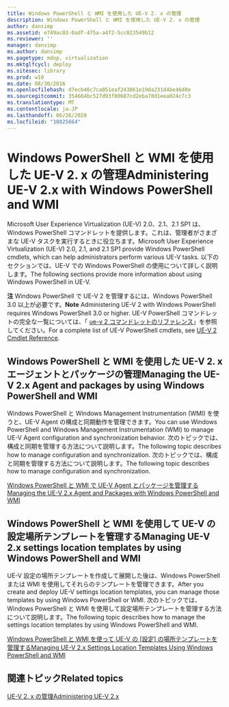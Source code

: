 ```yaml
---
title: Windows PowerShell と WMI を使用した UE-V 2. x の管理
description: Windows PowerShell と WMI を使用した UE-V 2. x の管理
author: dansimp
ms.assetid: e749ac03-0adf-475a-a4f2-5cc023549b12
ms.reviewer: ''
manager: dansimp
ms.author: dansimp
ms.pagetype: mdop, virtualization
ms.mktglfcycl: deploy
ms.sitesec: library
ms.prod: w10
ms.date: 08/30/2016
ms.openlocfilehash: d7ecb46c7ca051eaf243861e19da231d4be46d8e
ms.sourcegitcommit: 354664bc527d93f80687cd2eba70d1eea024c7c3
ms.translationtype: MT
ms.contentlocale: ja-JP
ms.lasthandoff: 06/26/2020
ms.locfileid: "10825664"
---
```

# <span data-ttu-id="1127b-103">Windows PowerShell と WMI を使用した UE-V 2. x の管理</span><span class="sxs-lookup"><span data-stu-id="1127b-103">Administering UE-V 2.x with Windows PowerShell and WMI</span></span>


<span data-ttu-id="1127b-104">Microsoft User Experience Virtualization (UE-V) 2.0、2.1、2.1 SP1 は、Windows PowerShell コマンドレットを提供します。これは、管理者がさまざまな UE-V タスクを実行するときに役立ちます。</span><span class="sxs-lookup"><span data-stu-id="1127b-104">Microsoft User Experience Virtualization (UE-V) 2.0, 2.1, and 2.1 SP1 provide Windows PowerShell cmdlets, which can help administrators perform various UE-V tasks.</span></span> <span data-ttu-id="1127b-105">以下のセクションでは、UE-V での Windows PowerShell の使用について詳しく説明します。</span><span class="sxs-lookup"><span data-stu-id="1127b-105">The following sections provide more information about using Windows PowerShell in UE-V.</span></span>

<span data-ttu-id="1127b-106">**注** Windows PowerShell で UE-V 2 を管理するには、Windows PowerShell 3.0 以上が必要です。</span><span class="sxs-lookup"><span data-stu-id="1127b-106">**Note** Administering UE-V 2 with Windows PowerShell requires Windows PowerShell 3.0 or higher.</span></span> <span data-ttu-id="1127b-107">UE-V PowerShell コマンドレットの完全な一覧については、「 [ue-v 2 コマンドレットのリファレンス](https://go.microsoft.com/fwlink/p/?LinkId=393495)」を参照してください。</span><span class="sxs-lookup"><span data-stu-id="1127b-107">For a complete list of UE-V PowerShell cmdlets, see [UE-V 2 Cmdlet Reference](https://go.microsoft.com/fwlink/p/?LinkId=393495).</span></span>

 

## <span data-ttu-id="1127b-108">Windows PowerShell と WMI を使用した UE-V 2. x エージェントとパッケージの管理</span><span class="sxs-lookup"><span data-stu-id="1127b-108">Managing the UE-V 2.x Agent and packages by using Windows PowerShell and WMI</span></span>


<span data-ttu-id="1127b-109">Windows PowerShell と Windows Management Instrumentation (WMI) を使うと、UE-V Agent の構成と同期動作を管理できます。</span><span class="sxs-lookup"><span data-stu-id="1127b-109">You can use Windows PowerShell and Windows Management Instrumentation (WMI) to manage UE-V Agent configuration and synchronization behavior.</span></span> <span data-ttu-id="1127b-110">次のトピックでは、構成と同期を管理する方法について説明します。</span><span class="sxs-lookup"><span data-stu-id="1127b-110">The following topic describes how to manage configuration and synchronization.</span></span> <span data-ttu-id="1127b-111">次のトピックでは、構成と同期を管理する方法について説明します。</span><span class="sxs-lookup"><span data-stu-id="1127b-111">The following topic describes how to manage configuration and synchronization.</span></span>

[<span data-ttu-id="1127b-112">Windows PowerShell と WMI で UE-V Agent とパッケージを管理する</span><span class="sxs-lookup"><span data-stu-id="1127b-112">Managing the UE-V 2.x Agent and Packages with Windows PowerShell and WMI</span></span>](managing-the-ue-v-2x-agent-and-packages-with-windows-powershell-and-wmi-both-uevv2.md)

## <span data-ttu-id="1127b-113">Windows PowerShell と WMI を使用して UE-V の設定場所テンプレートを管理する</span><span class="sxs-lookup"><span data-stu-id="1127b-113">Managing UE-V 2.x settings location templates by using Windows PowerShell and WMI</span></span>


<span data-ttu-id="1127b-114">UE-V 設定の場所テンプレートを作成して展開した後は、Windows PowerShell または WMI を使用してそれらのテンプレートを管理できます。</span><span class="sxs-lookup"><span data-stu-id="1127b-114">After you create and deploy UE-V settings location templates, you can manage those templates by using Windows PowerShell or WMI.</span></span> <span data-ttu-id="1127b-115">次のトピックでは、Windows PowerShell と WMI を使用して設定場所テンプレートを管理する方法について説明します。</span><span class="sxs-lookup"><span data-stu-id="1127b-115">The following topic describes how to manage the settings location templates by using Windows PowerShell and WMI.</span></span>

[<span data-ttu-id="1127b-116">Windows PowerShell と WMI を使って UE-V の [設定] の場所テンプレートを管理する</span><span class="sxs-lookup"><span data-stu-id="1127b-116">Managing UE-V 2.x Settings Location Templates Using Windows PowerShell and WMI</span></span>](managing-ue-v-2x-settings-location-templates-using-windows-powershell-and-wmi-both-uevv2.md)






## <span data-ttu-id="1127b-117">関連トピック</span><span class="sxs-lookup"><span data-stu-id="1127b-117">Related topics</span></span>


[<span data-ttu-id="1127b-118">UE-V 2. x の管理</span><span class="sxs-lookup"><span data-stu-id="1127b-118">Administering UE-V 2.x</span></span>](administering-ue-v-2x-new-uevv2.md)

 

 





